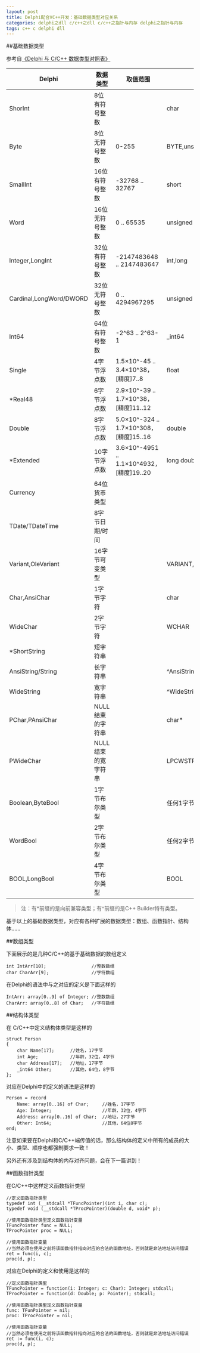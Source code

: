```yaml
---
layout: post
title: Delphi配合VC++开发：基础数据类型对应关系
categories: delphi之dll c/c++之dll c/c++之指针与内存 delphi之指针与内存
tags: c++ c delphi dll 
---
```


##基础数据类型

参考自[《Delphi 与 C/C++ 数据类型对照表》](http://www.cnblogs.com/del/archive/2007/12/03/981563.html)

Delphi					|	数据类型			|	取值范围				|	C/C++
----------------		|---------------		|--------------				|----------------
ShorInt					|	8位有符号整数		|							|	char
Byte					|	8位无符号整数		|	0-255					|	BYTE,unsigned short
SmallInt				|	16位有符号整数		| -32768 .. 32767			|	short
Word					|	16位无符号整数		|   0 .. 65535				|	unsigned short
Integer,LongInt			|	32位有符号整数		|-2147483648 .. 2147483647	|	int,long
Cardinal,LongWord/DWORD	|	32位无符号整数		|0 .. 4294967295			|	unsigned long
Int64					|	64位有符号整数 		|-2^63 .. 2^63-1			|	_int64
Single					|	4字节浮点数			| 1.5×10^-45 .. 3.4×10^38，[精度]7..8	|	float
*Real48					|	6字节浮点数　		| 2.9×10^-39 .. 1.7×10^38，[精度]11..12	|	
Double					|	8字节浮点数			| 5.0×10^-324 .. 1.7×10^308，[精度]15..16|	double
*Extended				|	10字节浮点数		| 3.6×10^-4951 .. 1.1×10^4932，[精度]19..20|	long double
Currency				|	64位货币类型		|							|	
TDate/TDateTime			|	8字节日期/时间		|							|	
Variant,OleVariant		|	16字节可变类型		|							|	VARIANT,^Variant,^OleVariant
Char,AnsiChar			|	1字节字符			|							|	char
WideChar				|	2字节字符			|							|	WCHAR
*ShortString			|	短字符串			|							|	　
AnsiString/String		|	长字符串			|							|	^AnsiString
WideString				|	宽字符串			|							|	^WideString
PChar,PAnsiChar			|	NULL结束的字符串	|							|	char*
PWideChar				|	NULL结束的宽字符串	|							|	LPCWSTR
Boolean,ByteBool		|	1字节布尔类型		|							|	任何1字节
WordBool				|	2字节布尔类型		|							|	任何2字节
BOOL,LongBool			|	4字节布尔类型		|							|	BOOL

>注：有*前缀的是向前兼容类型；有^前缀的是C++ Builder特有类型。

基于以上的基础数据类型，对应有各种扩展的数据类型：数组、函数指针、结构体……

##数组类型

下面展示的是几种C/C++的基于基础数据的数组定义

```
int IntArr[10];					//整数数组
char CharArr[9];				//字符数组
```

在Delphi的语法中与之对应的定义是下面这样的

```
IntArr: array[0..9] of Integer;	//整数数组
CharArr: array[0..8] of Char;	//字符数组
```

##结构体类型

在 C/C++中定义结构体类型是这样的

```
struct Person
{
	char Name[17];		//姓名，17字节
	int Age;			//年龄，32位，4字节
	char Address[17];	//地址，17字节
	_int64 Other;		//其他，64位，8字节
};
```

对应在Delphi中的定义的语法是这样的

```
Person = record
	Name: array[0..16] of Char;		//姓名，17字节
	Age: Integer;					//年龄，32位，4字节
	Address: array[0..16] of Char;	//地址，27字节
	Other: Int64;					//其他，64位8字节
end;
```

注意如果要在Delphi和C/C++端传值的话，那么结构体的定义中所有的成员的大小、类型、顺序也都强制要求一致！

另外还有涉及到结构体的内存对齐问题，会在下一篇讲到！

##函数指针类型

在C/C++中这样定义函数指针类型

```
//定义函数指针类型
typedef int (__stdcall *TFuncPointer)(int i, char c);
typedef void (__stdcall *TProcPointer)(double d, void* p);

//使用函数指针类型定义函数指针变量
TFuncPointer func = NULL;
TProcPointer proc = NULL;

//使用函数指针变量
//当然必须在使用之前将该函数指针指向对应的合法的函数地址，否则就是非法地址访问错误
ret = func(i, c);
proc(d, p);
```

对应在Delphi的定义和使用是这样的

```
//定义函数指针类型
TFuncPointer = function(i: Integer; c: Char): Integer; stdcall;
TProcPointer = function(d: Double; p: Pointer); stdcall;

//使用函数指针类型定义函数指针变量
func: TFunPointer = nil;
proc: TProcPointer = nil;

//使用函数指针变量
//当然必须在使用之前将该函数指针指向对应的合法的函数地址，否则就是非法地址访问错误
ret := func(i, c);
proc(d, p);
```
